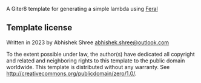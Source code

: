 A Giter8 template for generating a simple lambda using [Feral](https://github.com/typelevel/feral)

Template license
----------------
Written in 2023 by Abhishek Shree abhishek.shree@outlook.com



To the extent possible under law, the author(s) have dedicated all copyright and related
and neighboring rights to this template to the public domain worldwide.
This template is distributed without any warranty. See <http://creativecommons.org/publicdomain/zero/1.0/>.
